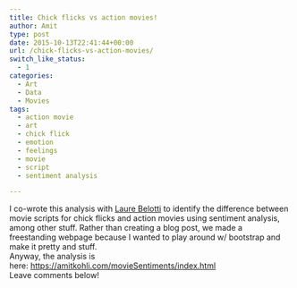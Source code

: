 ```yaml
---
title: Chick flicks vs action movies!
author: Amit
type: post
date: 2015-10-13T22:41:44+00:00
url: /chick-flicks-vs-action-movies/
switch_like_status:
  - 1
categories:
  - Art
  - Data
  - Movies
tags:
  - action movie
  - art
  - chick flick
  - emotion
  - feelings
  - movie
  - script
  - sentiment analysis

---
```

<div class="repository-description">
  I co-wrote this analysis with <a href="https://www.linkedin.com/pub/laure-belotti/18/12/6b3">Laure Belotti</a> to identify the difference between movie scripts for chick flicks and action movies using sentiment analysis, among other stuff. Rather than creating a blog post, we made a freestanding webpage because I wanted to play around w/ bootstrap and make it pretty and stuff.
</div>

<div class="repository-description">
</div>

<div class="repository-description">
  Anyway, the analysis is here: <a href="https://amitkohli.com/movieSentiments/index.html" rel="nofollow">https://amitkohli.com/movieSentiments/index.html</a>
</div>

<div class="repository-description">
</div>

<div class="repository-description">
  Leave comments below!
</div>